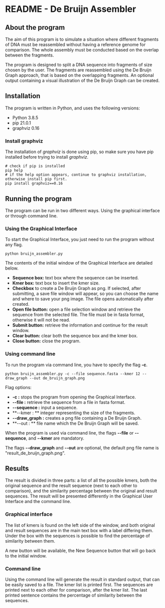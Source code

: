 # README - De Bruijn Assembler



## About the program

The aim of this program is to simulate a situation where different fragments of DNA must be reassembled without having a reference genome for comparison. The whole assembly must be conducted based on the overlap between the fragments.

The program is designed to split a DNA sequence into fragments of size chosen by the user. The fragments are reassembled using the De Bruijn Graph approach, that is based on the overlapping fragments.  An optional output containing a visual illustration of the De Bruijn Graph can be created.



## Installation

The program is written in Python, and uses the following versions:

- Python 3.8.5
- pip 21.0.1
- graphviz 0.16

### Install graphviz

The installation of *graphviz* is done using pip, so make sure you have pip installed before trying to install *graphviz*.

```
# check if pip is installed
pip help
# if the help option appears, continue to graphviz installation, otherwise install pip first.
pip install graphviz==0.16
```



## Running the program

The program can be run in two different ways. Using the graphical interface or through command line.

### Using the Graphical Interface

To start the Graphical Interface, you just need to run the program without any flag.

```
python bruijn_assembler.py
```

The contents of the initial window of the Graphical Interface are detailed below.

- **Sequence box:** text box where the sequence can be inserted.
- **Kmer box:** text box to insert the kmer size.
- **Checkbox** to create a De Bruijn Graph as png. If selected, after submitting, a save file window will appear, so you can choose the name and where to save your png image. The file opens automatically after created.
- **Open file button:** open a file selection window and retrieve the sequence from the selected file. The file must be in fasta format, otherwise it will not be read.
- **Submit button:** retrieve the information and continue for the result window.
- **Clear button:** clear both the sequence box and the kmer box.
- **Close button:** close the program.

### Using command line

To run the program via command line, you have to specify the flag **-c**.

```
python bruijn_assembler.py -c --file sequence.fasta --kmer 12 --draw_graph --out de_bruijn_graph.png
```

Flag options:

- **-c :** stops the program from opening the Graphical Interface.
- **--file :** retrieve the sequence from a file in fasta format.
- **--sequence :** input a sequence.
- **--kmer : ** integer representing the size of the fragments.
- **--draw_graph :** creates a png file containing a De Bruijn Graph.
- **--out : ** file name which the De Bruijn Graph will be saved.

When the program is used via command line, the flags **--file** or **--sequence**, and **--kmer** are mandatory. 

The flags **--draw_graph** and **--out** are optional, the default png file name is "result_de_bruijn_graph.png".



## Results

The result is divided in three parts: a list of all the possible kmers, both the original sequence and the result sequence (next to each other to comparison), and the similarity percentage between the original and result sequences. The result will be presented differently in the Graphical User Interface and the command line.

### Graphical interface

The list of kmers is found on the left side of the window, and both original and result sequences are in the main text box with a label differing them. Under the box with the sequences is possible to find the percentage of similarity between them.

A new button will be available, the New Sequence button that will go back to the initial window.

### Command line

Using the command line will generate the result in standard output, that can be easily saved to a file. The kmer list is printed first. The sequences are printed next to each other for comparison, after the kmer list. The last printed sentence contains the percentage of similarity between the sequences.



